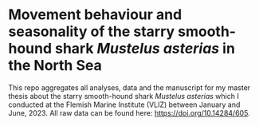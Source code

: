 # Movement behaviour and seasonality of the starry smooth-hound shark *Mustelus asterias* in the North Sea

This repo aggregates all analyses, data and the manuscript for my master thesis about the starry smooth-hound shark *Mustelus asterias* which I conducted at the Flemish Marine Institute (VLIZ) between January and June, 2023.
All raw data can be found here: https://doi.org/10.14284/605.
